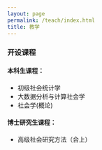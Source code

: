 ```yaml
---
layout: page
permalink: /teach/index.html
title: 教学
---
```


### 开设课程
#### 本科生课程：
- 初级社会统计学
- 大数据分析与计算社会学 
- 社会学(概论)

#### 博士研究生课程：
- 高级社会研究方法（合上）




